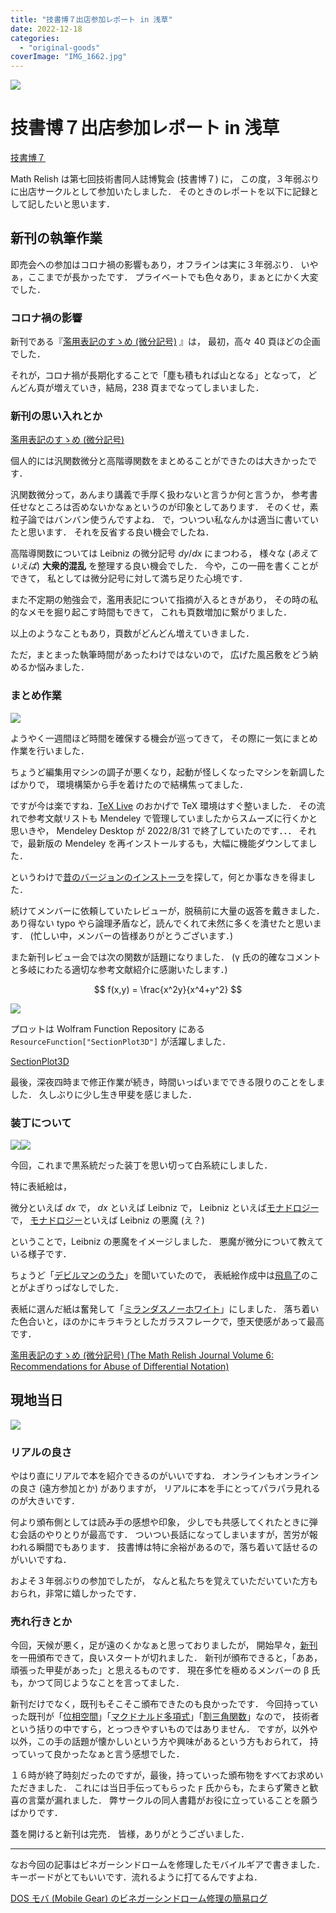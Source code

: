 ```yaml
---
title: "技書博７出店参加レポート in 浅草"
date: 2022-12-18
categories: 
  - "original-goods"
coverImage: "IMG_1662.jpg"
---
```


![](images/IMG_1661-rotated.jpg)

# 技書博７出店参加レポート in 浅草

[技書博７](https://gishohaku.dev/)

Math Relish は第七回技術書同人誌博覧会 (技書博７) に， この度，３年弱ぶりに出店サークルとして参加いたしました． そのときのレポートを以下に記録として記したいと思います．

## 新刊の執筆作業

即売会への参加はコロナ禍の影響もあり，オフラインは実に３年弱ぶり． いやぁ，ここまでが長かったです． プライベートでも色々あり，まぁとにかく大変でした．

### コロナ禍の影響

新刊である『[濫用表記のすゝめ (微分記号)](https://mathrelish.booth.pm/items/4287485) 』は， 最初，高々 40 頁ほどの企画でした．

それが，コロナ禍が長期化することで「塵も積もれば山となる」となって， どんどん頁が増えていき，結局，238 頁までなってしまいました．

### 新刊の思い入れとか

[濫用表記のすゝめ (微分記号)](https://mathrelish.com/mathematics/recommendations-for-abuse-of-differential-notation)

個人的には汎関数微分と高階導関数をまとめることができたのは大きかったです．

汎関数微分って，あんまり講義で手厚く扱わないと言うか何と言うか， 参考書任せなところは否めないかなぁというのが印象としてあります． そのくせ，素粒子論ではバンバン使うんですよね． で，ついつい私なんかは適当に書いていたと思います． それを反省する良い機会でしたね．

高階導関数については Leibniz の微分記号 $dy/dx$ にまつわる， 様々な (_あえていえば_) **大衆的混乱** を整理する良い機会でした． 今や，この一冊を書くことができて， 私としては微分記号に対して満ち足りた心境です．

また不定期の勉強会で，濫用表記について指摘が入るときがあり， その時の私的なメモを掘り起こす時間もできて， これも頁数増加に繋がりました．

以上のようなこともあり，頁数がどんどん増えていきました．

ただ，まとまった執筆時間があったわけではないので， 広げた風呂敷をどう納めるか悩みました．

### まとめ作業

![](images/FKBqg1WaAAsyrkL-710x533.jpg)

ようやく一週間ほど時間を確保する機会が巡ってきて， その際に一気にまとめ作業を行いました．

ちょうど編集用マシンの調子が悪くなり，起動が怪しくなったマシンを新調したばかりで， 環境構築から手を着けたので結構焦ってました．

ですが今は楽ですね．[TeX Live](https://www.tug.org/texlive/) のおかげで TeX 環境はすぐ整いました． その流れで参考文献リストも Mendeley で管理していましたからスムーズに行くかと思いきや， Mendeley Desktop が 2022/8/31 で終了していたのです．．． それで，最新版の Mendeley を再インストールするも，大幅に機能ダウンしてました．

というわけで[昔のバージョンのインストーラ](https://www.mendeley.com/release-notes/v1_19_8)を探して，何とか事なきを得ました．

続けてメンバーに依頼していたレビューが，脱稿前に大量の返答を戴きました． あり得ない typo やら論理矛盾など，読んでくれて未然に多くを潰せたと思います． (忙しい中，メンバーの皆様ありがとうございます．)

また新刊レビュー会では次の関数が話題になりました． (γ 氏の的確なコメントと多岐にわたる適切な参考文献紹介に感謝いたします．)

$$ f(x,y) = \frac{x^2y}{x^4+y^2} $$

![](images/a4thshdf.jpg)

プロットは Wolfram Function Repository にある `ResourceFunction["SectionPlot3D"]` が活躍しました．

[SectionPlot3D](https://resources.wolframcloud.com/FunctionRepository/resources/SectionPlot3D/)

最後，深夜四時まで修正作業が続き，時間いっぱいまでできる限りのことをしました． 久しぶりに少し生き甲斐を感じました．

### 装丁について

[![](images/q)](https://www.amazon.co.jp/%E3%83%A2%E3%83%8A%E3%83%89%E3%83%AD%E3%82%B8%E3%83%BC-%E4%BB%96%E4%BA%8C%E7%AF%87-%E5%B2%A9%E6%B3%A2%E6%96%87%E5%BA%AB-Leibniz/dp/4003361695?keywords=%E3%83%A2%E3%83%8A%E3%83%89%E3%83%AD%E3%82%B8%E3%83%BC+%E3%83%A9%E3%82%A4%E3%83%97%E3%83%8B%E3%83%83%E3%83%84&qid=1671368732&sprefix=%E3%83%A2%E3%83%8A%E3%83%89%E3%83%AD%E3%82%B8%E3%83%BC%2Caps%2C190&sr=8-1&linkCode=li3&tag=alexandritefi-22&linkId=dc31a3be3229470e3a63b2d59a5f26b8&language=ja_JP&ref_=as_li_ss_il)![](images/ir)

今回，これまで黒系統だった装丁を思い切って白系統にしました．

特に表紙絵は，

微分といえば $dx$ で， $dx$ といえば Leibniz で， Leibniz といえば[モナドロジー](https://amzn.to/3C7BZjF)で， [モナドロジー](https://amzn.to/3C7BZjF)といえば Leibniz の悪魔 (え？)

ということで，Leibniz の悪魔をイメージしました． 悪魔が微分について教えている様子です．

ちょうど「[デビルマンのうた](https://www.youtube.com/results?search_query=%E3%83%87%E3%83%93%E3%83%AB%E3%83%9E%E3%83%B3%E3%81%AE%E3%81%86%E3%81%9F)」を聞いていたので， 表紙絵作成中は[飛鳥了](https://ja.wikipedia.org/wiki/%E9%A3%9B%E9%B3%A5%E4%BA%86)のことがよぎりっぱなしでした．

表紙に選んだ紙は奮発して「[ミランダスノーホワイト](https://www.starbooks.jp/doujin/paperinfo/paperInfo.php?indSearch=107)」にしました． 落ち着いた色合いと，ほのかにキラキラとしたガラスフレークで，堕天使感があって最高です．

[濫用表記のすゝめ (微分記号) (The Math Relish Journal Volume 6: Recommendations for Abuse of Differential Notation)](https://mathrelish.booth.pm/items/4287485)

## 現地当日

![](images/IMG_1662.jpg)

### リアルの良さ

やはり直にリアルで本を紹介できるのがいいですね． オンラインもオンラインの良さ (遠方参加とか) がありますが， リアルに本を手にとってパラパラ見れるのが大きいです．

何より頒布側としては読み手の感想や印象， 少しでも共感してくれたときに弾む会話のやりとりが最高です． ついつい長話になってしまいますが，苦労が報われる瞬間でもあります． 技書博は特に余裕があるので，落ち着いて話せるのがいいですね．

およそ３年弱ぶりの参加でしたが， なんと私たちを覚えていただいていた方もおられ，非常に嬉しかったです．

### 売れ行きとか

今回，天候が悪く，足が遠のくかなぁと思っておりましたが， 開始早々，[新刊](https://mathrelish.booth.pm/items/4287485)を一冊頒布できて，良いスタートが切れました． 新刊が頒布できると，「ああ，頑張った甲斐があった」と思えるものです． 現在多忙を極めるメンバーの β 氏も，かつて同じようなことを言ってました．

新刊だけでなく，既刊もそこそこ頒布できたのも良かったです． 今回持っていった既刊が「[位相空間](https://mathrelish.booth.pm/items/1123647)」「[マクドナルド多項式](https://mathrelish.booth.pm/items/1244077)」「[割三角関数](https://mathrelish.booth.pm/items/1473837)」なので， 技術者という括りの中ですら，とっつきやすいものではありません． ですが，以外や以外，この手の話題が懐かしいという方や興味があるという方もおられて， 持っていって良かったなぁと言う感想でした．

１６時が終了時刻だったのですが，最後，持っていった頒布物をすべてお求めいただきました． これには当日手伝ってもらった ϝ 氏からも，たまらず驚きと歓喜の言葉が漏れました． 弊サークルの同人書籍がお役に立っていることを願うばかりです．

蓋を開けると新刊は完売． 皆様，ありがとうございました．

* * *

なお今回の記事はビネガーシンドロームを修理したモバイルギアで書きました． キーボードがとてもいいです．流れるように打てるんですよね．

[DOS モバ (Mobile Gear) のビネガーシンドローム修理の簡易ログ](https://mathrelish.com/electronic-kit/mobile-gear-vinegar-syndrome)
